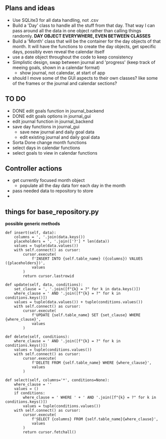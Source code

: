 ## Plans and ideas
 - Use SQLite3 for all data handling, not .csv
 - Build a 'Day' class to handle all the stuff from that day. That way I can pass around all the data in one object rather than calling things randomly. __DAY OBJECT EVERYWHERE, EVEN BETWEEN CLASSES__
 - Build a 'Month' class that will be the container for the day objects of that month. It will have the functions to create the day objects, get specific days, possibly even reveal the calendar itself
 - use a date object throughout the code to keep consistency 
 - Simplistic design, swap between journal and 'progress' (keep track of meeing goals, shown in a calendar format)
   - show journal, not calendar, at start of app
 - should I move some of the GUI aspects to their own classes? like some of the frames or the journal and calendar sections?

## TO DO
 - DONE edit goals function in journal_backend
 - DONE edit goals options in journal_gui
 - edit journal function in journal_backend
 - save day functions in journal_gui 
   - save new journal and daily goal data
   - edit existing journal and daily goal data
 - Sorta Done change month functions
 - select days in calendar functions
 - select goals to view in calendar functions

## Controller actions
 - get currently focused month object
   - populate all the day data forr each day in the month
 - pass needed data to repository to store
 -  






 ## things for base_repository.py
 __possible generic methods__

    def insert(self, data):
        columns = ', '.join(data.keys())
        placeholders = ', '.join(['?'] * len(data))
        values = tuple(data.values())
        with self.connect() as cursor:
            cursor.execute(
                f'INSERT INTO {self.table_name} ({columns}) VALUES ({placeholders})',
                values
            )
            return cursor.lastrowid

    def update(self, data, conditions):
        set_clause = ', '.join([f"{k} = ?" for k in data.keys()])
        where_clause = ' AND '.join([f"{k} = ?" for k in conditions.keys()])
        values = tuple(data.values()) + tuple(conditions.values())
        with self.connect() as cursor:
            cursor.execute(
                f'UPDATE {self.table_name} SET {set_clause} WHERE {where_clause}',
                values
            )

    def delete(self, conditions):
        where_clause = ' AND '.join([f"{k} = ?" for k in conditions.keys()])
        values = tuple(conditions.values())
        with self.connect() as cursor:
            cursor.execute(
                f'DELETE FROM {self.table_name} WHERE {where_clause}',
                values
            )

    def select(self, columns='*', conditions=None):
        where_clause = ''
        values = ()
        if conditions:
            where_clause = ' WHERE ' + ' AND '.join([f"{k} = ?" for k in conditions.keys()])
            values = tuple(conditions.values())
        with self.connect() as cursor:
            cursor.execute(
                f'SELECT {columns} FROM {self.table_name}{where_clause}',
                values
            )
            return cursor.fetchall()